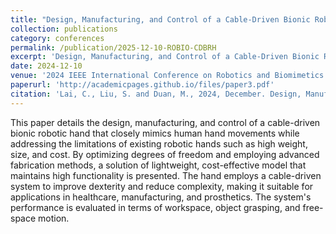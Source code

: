 ```yaml
---
title: "Design, Manufacturing, and Control of a Cable-Driven Bionic Robotic Hand"
collection: publications
category: conferences
permalink: /publication/2025-12-10-ROBIO-CDBRH
excerpt: 'Design, Manufacturing, and Control of a Cable-Driven Bionic Robotic Hand'
date: 2024-12-10
venue: '2024 IEEE International Conference on Robotics and Biomimetics (ROBIO)s'
paperurl: 'http://academicpages.github.io/files/paper3.pdf'
citation: 'Lai, C., Liu, S. and Duan, M., 2024, December. Design, Manufacturing, and Control of a Cable-Driven Bionic Robotic Hand. In 2024 IEEE International Conference on Robotics and Biomimetics (ROBIO) (pp. 2056-2061). IEEE.'
---
```


This paper details the design, manufacturing, and control of a cable-driven bionic robotic hand that closely mimics human hand movements while addressing the limitations of existing robotic hands such as high weight, size, and cost. By optimizing degrees of freedom and employing advanced fabrication methods, a solution of lightweight, cost-effective model that maintains high functionality is presented. The hand employs a cable-driven system to improve dexterity and reduce complexity, making it suitable for applications in healthcare, manufacturing, and prosthetics. The system's performance is evaluated in terms of workspace, object grasping, and free-space motion.
